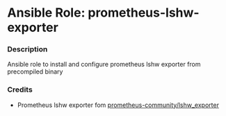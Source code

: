 # Ansible Role: prometheus-lshw-exporter
### Description
Ansible role to install and configure prometheus lshw exporter from precompiled binary
### Credits
- Prometheus lshw exporter fom [prometheus-community/lshw_exporter](https://github.com/prometheus-community/lshw_exporter)
